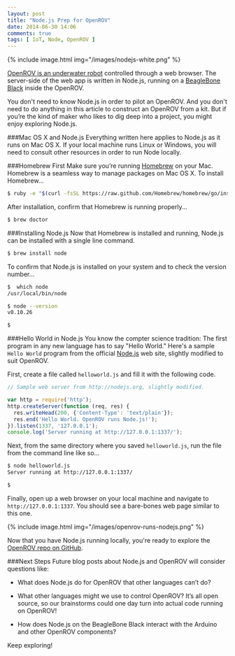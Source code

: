 ```yaml
---
layout: post
title: "Node.js Prep for OpenROV"
date: 2014-06-30 14:06
comments: true
tags: [ IoT, Node, OpenROV ]
---
```


{% include image.html img="/images/nodejs-white.png" %}

[OpenROV is an underwater robot](/blog/2014/06/16/citizen-science-with-openrov/) controlled through a web browser. The server-side of the web app is written in Node.js, running on a [BeagleBone Black](/blog/2013/05/22/beaglebone-black-running-ruby-on-rails/) inside the OpenROV. 

You don't need to know Node.js in order to pilot an OpenROV. And you don't need to do anything in this article to construct an OpenROV from a kit. But if you’re the kind of maker who likes to dig deep into a project, you might enjoy exploring Node.js.

<!--more-->

###Mac OS X and Node.js
Everything written here applies to Node.js as it runs on Mac OS X. If your local machine runs Linux or Windows, you will need to consult other resources in order to run Node locally.

###Homebrew First
Make sure you’re running [Homebrew](/blog/2014/02/12/homebrew-fundamentals/) on your Mac. Homebrew is a seamless way to manage packages on Mac OS X. To install Homebrew...

~~~bash
$ ruby -e "$(curl -fsSL https://raw.github.com/Homebrew/homebrew/go/install)"install

~~~

After installation, confirm that Homebrew is running properly...

~~~bash
$ brew doctor

~~~

###Installing Node.js
Now that Homebrew is installed and running, Node.js can be installed with a single line command.

~~~bash
$ brew install node

~~~

To confirm that Node.js is installed on your system and to check the version number...

~~~bash
$  which node
/usr/local/bin/node

$ node --version
v0.10.26

$ 
~~~

###Hello World in Node.js
You know the compter science tradition: The first program in any new language has to say "Hello World." Here's a sample `Hello World` program from the official [Node.js](http://nodejs.org) web site, slightly modified to suit OpenROV.

First, create a file called `helloworld.js` and fill it with the following code.

~~~javascript
// Sample web server from http://nodejs.org, slightly modified.

var http = require('http');
http.createServer(function (req, res) {
  res.writeHead(200, {'Content-Type': 'text/plain'});
  res.end('Hello World. OpenROV runs Node.js!');
}).listen(1337, '127.0.0.1');
console.log('Server running at http://127.0.0.1:1337/');
~~~

Next, from the same directory where you saved `helloworld.js`, run the file from the command line like so...

~~~bash
$ node helloworld.js
Server running at http://127.0.0.1:1337/

$ 
~~~

Finally, open up a web browser on your local machine and navigate to `http://127.0.0.1:1337`. You should see a bare-bones web page similar to this one.

{% include image.html img="/images/openrov-runs-nodejs.png" %}

Now that you have Node.js running locally, you're ready to explore the [OpenROV repo on GitHub](http://github.com/openrov).

###Next Steps
Future blog posts about Node.js and OpenROV will consider questions like:

* What does Node.js do for OpenROV that other languages can’t do?

* What other languages might we use to control OpenROV? It’s all open source, so our brainstorms could one day turn into actual code running on OpenROV!

* How does Node.js on the BeagleBone Black interact with the Arduino and other OpenROV components?

Keep exploring!
